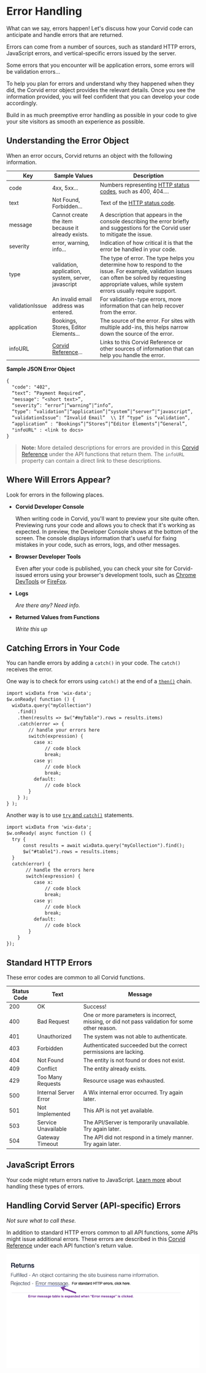 # Error Handling

What can we say, errors happen! Let's discuss how your Corvid code can anticipate and handle errors that are returned. 

Errors can come from a number of sources, such as standard HTTP errors, JavaScript errors, and vertical-specific errors issued by the server. 

Some errors that you encounter will be application errors, some errors will be validation errors... 

To help you plan for errors and understand why they happened when they did, the Corvid error object provides the relevant details. Once you
see the information provided, you will feel confident that you can develop your code accordingly. 

Build in as much preemptive error handling as possible in your code to give your site visitors as smooth an experience as possible.

## Understanding the Error Object

When an error occurs, Corvid returns an object with the following information. 

| Key | Sample Values             | Description                                       |
| ------ | -----------------------  | ---------------------------------------------- |
| code | 4xx, 5xx... | Numbers representing [HTTP status codes](https://developer.mozilla.org/en-US/docs/Web/HTTP/Status), such as 400, 404.... |
| text | Not Found, Forbidden... | Text of the [HTTP status code](https://developer.mozilla.org/en-US/docs/Web/HTTP/Status). |
| message | Cannot create the item because it already exists. | A description that appears in the console describing the error briefly and suggestions for the Corvid user to mitigate the issue. |
| severity | error, warning, info...  | Indication of how critical it is that the error be handled in your code. |
| type  | validation, application, system, server, javascript  | The type of error. The type helps you determine how to respond to the issue. For example, validation issues can often be solved by requesting appropriate values, while system errors usually require support.|
| validationIssue | An invalid email address was entered.  | For validation-type errors, more information that can help recover from the error. |
| application | Bookings, Stores, Editor Elements...  | The source of the error. For sites with multiple add-ins, this helps narrow down the source of the error. |
| infoURL| [Corvid Reference](https://www.wix.com/corvid/reference/api-overview)...  | Links to this Corvid Reference or other sources of information that can help you handle the error. |


**Sample JSON Error Object**

    {
      "code": "402",
      “text”: “Payment Required”, 
      "message": “<short text>”,
      “severity”: “error”|“warning”|“info”,
      “type”: “validation”|“application”|“system”|“server”|“javascript”,
      “validationIssue”: “Invalid Email”  \\ If “type” is “validation”,
      “application” : “Bookings”|“Stores”|“Editor Elements”|”General”,
      "infoURL" : <link to docs>
    }


> **Note:** More detailed descriptions for errors are provided in this [Corvid Reference](https://www.wix.com/corvid/reference/api-overview) under the API functions that return them. The `infoURL` property can contain a direct link to these descriptions.

## Where Will Errors Appear?

Look for errors in the following places.

*    **Corvid Developer Console**

     When writing code in Corvid, you'll want to preview your site quite often. Previewing runs your code and allows you to check that it's working as expected. In preview, the Developer Console shows at the bottom of the screen. The console displays information that's useful for fixing mistakes in your code, such as errors, logs, and other messages.

*    **Browser Developer Tools**

     Even after your code is published, you can check your site for Corvid-issued errors using your browser's development tools, such as [Chrome DevTools](https://developers.google.com/web/tools/chrome-devtools/open) or [FireFox](https://developer.mozilla.org/en-US/docs/Tools). 

*    **Logs**

     *Are there any? Need info.*

*    **Returned Values from Functions**

     *Write this up*

## Catching Errors in Your Code

You can handle errors by adding a `catch()` in your code. The `catch()` receives the error.

One way is to check for errors using `catch()` at the end of a [`then()`](https://support.wix.com/en/article/corvid-working-with-promises#error-handling483) chain. 

    import wixData from 'wix-data';
    $w.onReady( function () {
      wixData.query("myCollection")
        .find()
        .then(results => $w("#myTable").rows = results.items)
        .catch(error => {
            // handle your errors here
            switch(expression) {
              case x:
                  // code block
                  break;
              case y:
                  // code block
                  break;
              default:
                  // code block
            }
        } );
    } );

Another way is to use [`try` and `catch()`](https://support.wix.com/en/article/corvid-working-with-promises#error-handling) statements. 

    import wixData from 'wix-data';
    $w.onReady( async function () { 
      try {
          const results = await wixData.query("myCollection").find(); 
          $w("#table1").rows = results.items;
      }
      catch(error) {
           // handle the errors here
           switch(expression) {
              case x:
                  // code block
                  break;
              case y:
                  // code block
                  break;
              default:
                  // code block
            }
        }
    });

## Standard HTTP Errors

These error codes are common to all Corvid functions. 

| Status Code | Text              | Message                                       |
| ------ | -----------------------  | ---------------------------------------------- |
| 200  | OK                       | Success! |
| 400  | Bad Request              | One or more parameters is incorrect, missing, or did not pass validation for some other reason. |
| 401  | Unauthorized             | The system was not able to authenticate.|
| 403  | Forbidden                | Authenticated succeeded but the correct permissions are lacking. |
| 404  | Not Found                | The entity is not found or does not exist. |
| 409  | Conflict                 | The entity already exists. |
| 429  | Too Many Requests        | Resource usage was exhausted. |
| 500  | Internal Server Error    | A Wix internal error occurred. Try again later. |
| 501  | Not Implemented          | This API is not yet available. |
| 503  | Service Unavailable      | The API/Server is temporarily unavailable. Try again later. |
| 504  | Gateway Timeout          | The API did not respond in a timely manner. Try again later. |


## JavaScript Errors

Your code might return errors native to JavaScript. [Learn more](https://www.w3schools.com/jsref/jsref_obj_error.asp) about handling these types of errors.


## Handling Corvid Server (API-specific) Errors

*Not sure what to call these.*

In addition to standard HTTP errors common to all API functions, some APIs might issue additional errors. These errors are described in this  [Corvid Reference](https://www.wix.com/corvid/reference/api-overview) under each API function's return value.  

![alt_text](../media/error-table.png)
